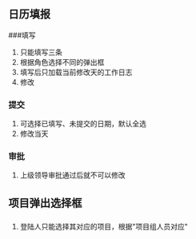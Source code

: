 ## 日历填报

###填写
1. 只能填写三条
2. 根据角色选择不同的弹出框
3. 填写后只加载当前修改天的工作日志
4. 修改

### 提交
1. 可选择已填写、未提交的日期，默认全选
2. 修改当天

### 审批
1. 上级领导审批通过后就不可以修改


## 项目弹出选择框

###
1. 登陆人只能选择其对应的项目，根据"项目组人员对应"
